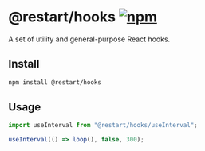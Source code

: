 # @restart/hooks [![npm][npm-badge]][npm]

A set of utility and general-purpose React hooks.

## Install

```sh
npm install @restart/hooks
```

## Usage

```js
import useInterval from "@restart/hooks/useInterval";

useInterval(() => loop(), false, 300);
```

[npm-badge]: https://img.shields.io/npm/v/@restart/hooks.svg
[npm]: https://www.npmjs.org/package/@restart/hooks
